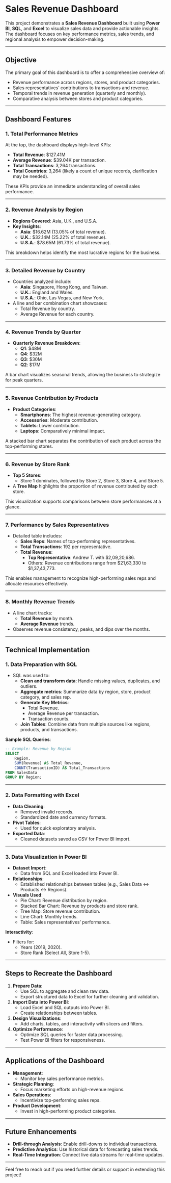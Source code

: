 # **Sales Revenue Dashboard**

This project demonstrates a **Sales Revenue Dashboard** built using **Power BI**, **SQL**, and **Excel** to visualize sales data and provide actionable insights. The dashboard focuses on key performance metrics, sales trends, and regional analysis to empower decision-making.

---

## **Objective**

The primary goal of this dashboard is to offer a comprehensive overview of:
- Revenue performance across regions, stores, and product categories.
- Sales representatives’ contributions to transactions and revenue.
- Temporal trends in revenue generation (quarterly and monthly).
- Comparative analysis between stores and product categories.

---

## **Dashboard Features**

### **1. Total Performance Metrics**
At the top, the dashboard displays high-level KPIs:
- **Total Revenue**: $127.41M
- **Average Revenue**: $39.04K per transaction.
- **Total Transactions**: 3,264 transactions.
- **Total Countries**: 3,264 (likely a count of unique records, clarification may be needed).

These KPIs provide an immediate understanding of overall sales performance.

---

### **2. Revenue Analysis by Region**
- **Regions Covered**: Asia, U.K., and U.S.A.
- **Key Insights**:
  - **Asia**: $16.62M (13.05% of total revenue).
  - **U.K.**: $32.14M (25.22% of total revenue).
  - **U.S.A.**: $78.65M (61.73% of total revenue).
  
This breakdown helps identify the most lucrative regions for the business.

---

### **3. Detailed Revenue by Country**
- Countries analyzed include:
  - **Asia**: Singapore, Hong Kong, and Taiwan.
  - **U.K.**: England and Wales.
  - **U.S.A.**: Ohio, Las Vegas, and New York.
- A line and bar combination chart showcases:
  - Total Revenue by country.
  - Average Revenue for each country.

---

### **4. Revenue Trends by Quarter**
- **Quarterly Revenue Breakdown**:
  - **Q1**: $48M
  - **Q4**: $32M
  - **Q3**: $30M
  - **Q2**: $17M

A bar chart visualizes seasonal trends, allowing the business to strategize for peak quarters.

---

### **5. Revenue Contribution by Products**
- **Product Categories**:
  - **Smartphones**: The highest revenue-generating category.
  - **Accessories**: Moderate contribution.
  - **Tablets**: Lower contribution.
  - **Laptops**: Comparatively minimal impact.
  
A stacked bar chart separates the contribution of each product across the top-performing stores.

---

### **6. Revenue by Store Rank**
- **Top 5 Stores**:
  - Store 1 dominates, followed by Store 2, Store 3, Store 4, and Store 5.
- A **Tree Map** highlights the proportion of revenue contributed by each store.

This visualization supports comparisons between store performances at a glance.

---

### **7. Performance by Sales Representatives**
- Detailed table includes:
  - **Sales Reps**: Names of top-performing representatives.
  - **Total Transactions**: 192 per representative.
  - **Total Revenue**:
    - **Top Representative**: Andrew T. with $2,09,20,686.
    - Others: Revenue contributions range from $21,63,330 to $1,37,43,773.

This enables management to recognize high-performing sales reps and allocate resources effectively.

---

### **8. Monthly Revenue Trends**
- A line chart tracks:
  - **Total Revenue** by month.
  - **Average Revenue** trends.
- Observes revenue consistency, peaks, and dips over the months.

---

## **Technical Implementation**

### **1. Data Preparation with SQL**
- SQL was used to:
  - **Clean and transform data**: Handle missing values, duplicates, and outliers.
  - **Aggregate metrics**: Summarize data by region, store, product category, and sales rep.
  - **Generate Key Metrics**:
    - Total Revenue.
    - Average Revenue per transaction.
    - Transaction counts.
  - **Join Tables**: Combine data from multiple sources like regions, products, and transactions.

**Sample SQL Queries**:
```sql
-- Example: Revenue by Region
SELECT 
    Region, 
    SUM(Revenue) AS Total_Revenue, 
    COUNT(TransactionID) AS Total_Transactions
FROM SalesData
GROUP BY Region;
```

---

### **2. Data Formatting with Excel**
- **Data Cleaning**:
  - Removed invalid records.
  - Standardized date and currency formats.
- **Pivot Tables**:
  - Used for quick exploratory analysis.
- **Exported Data**:
  - Cleaned datasets saved as CSV for Power BI import.

---

### **3. Data Visualization in Power BI**
- **Dataset Import**:
  - Data from SQL and Excel loaded into Power BI.
- **Relationships**:
  - Established relationships between tables (e.g., Sales Data ↔ Products ↔ Regions).
- **Visuals Used**:
  - Pie Chart: Revenue distribution by region.
  - Stacked Bar Chart: Revenue by products and store rank.
  - Tree Map: Store revenue contribution.
  - Line Chart: Monthly trends.
  - Table: Sales representatives’ performance.

**Interactivity**:
- Filters for:
  - Years (2019, 2020).
  - Store Rank (Select All, Store 1-5).

---

## **Steps to Recreate the Dashboard**

1. **Prepare Data**:
   - Use SQL to aggregate and clean raw data.
   - Export structured data to Excel for further cleaning and validation.
2. **Import Data into Power BI**:
   - Load Excel and SQL outputs into Power BI.
   - Create relationships between tables.
3. **Design Visualizations**:
   - Add charts, tables, and interactivity with slicers and filters.
4. **Optimize Performance**:
   - Optimize SQL queries for faster data processing.
   - Test Power BI filters for responsiveness.

---

## **Applications of the Dashboard**
- **Management**:
  - Monitor key sales performance metrics.
- **Strategic Planning**:
  - Focus marketing efforts on high-revenue regions.
- **Sales Operations**:
  - Incentivize top-performing sales reps.
- **Product Development**:
  - Invest in high-performing product categories.

---

## **Future Enhancements**
- **Drill-through Analysis**: Enable drill-downs to individual transactions.
- **Predictive Analytics**: Use historical data for forecasting sales trends.
- **Real-Time Integration**: Connect live data streams for real-time updates.

---

Feel free to reach out if you need further details or support in extending this project!
